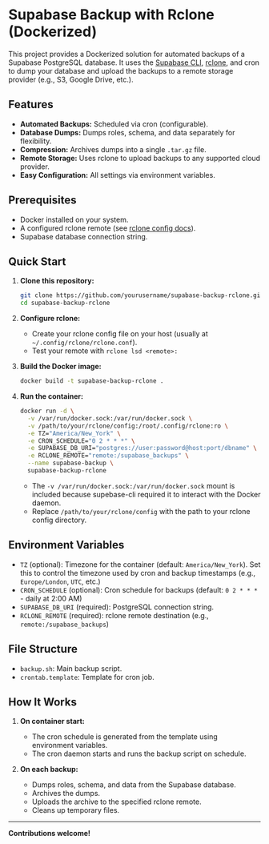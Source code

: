 # Supabase Backup with Rclone (Dockerized)

This project provides a Dockerized solution for automated backups of a Supabase PostgreSQL database. It uses the [Supabase CLI](https://supabase.com/docs/guides/cli), [rclone](https://rclone.org/), and cron to dump your database and upload the backups to a remote storage provider (e.g., S3, Google Drive, etc.).

## Features

-   **Automated Backups:** Scheduled via cron (configurable).
-   **Database Dumps:** Dumps roles, schema, and data separately for flexibility.
-   **Compression:** Archives dumps into a single `.tar.gz` file.
-   **Remote Storage:** Uses rclone to upload backups to any supported cloud provider.
-   **Easy Configuration:** All settings via environment variables.

## Prerequisites

-   Docker installed on your system.
-   A configured rclone remote (see [rclone config docs](https://rclone.org/docs/)).
-   Supabase database connection string.

## Quick Start

1. **Clone this repository:**

    ```sh
    git clone https://github.com/yourusername/supabase-backup-rclone.git
    cd supabase-backup-rclone
    ```

2. **Configure rclone:**

    - Create your rclone config file on your host (usually at `~/.config/rclone/rclone.conf`).
    - Test your remote with `rclone lsd <remote>:`

3. **Build the Docker image:**

    ```sh
    docker build -t supabase-backup-rclone .
    ```

4. **Run the container:**

    ```sh
    docker run -d \
      -v /var/run/docker.sock:/var/run/docker.sock \
      -v /path/to/your/rclone/config:/root/.config/rclone:ro \
      -e TZ="America/New_York" \
      -e CRON_SCHEDULE="0 2 * * *" \
      -e SUPABASE_DB_URI="postgres://user:password@host:port/dbname" \
      -e RCLONE_REMOTE="remote:/supabase_backups" \
      --name supabase-backup \
      supabase-backup-rclone
    ```

    - The `-v /var/run/docker.sock:/var/run/docker.sock` mount is included because supebase-cli required it to interact with the Docker daemon.
    - Replace `/path/to/your/rclone/config` with the path to your rclone config directory.

## Environment Variables

-   `TZ` (optional): Timezone for the container (default: `America/New_York`). Set this to control the timezone used by cron and backup timestamps (e.g., `Europe/London`, `UTC`, etc.)
-   `CRON_SCHEDULE` (optional): Cron schedule for backups (default: `0 2 * * *` - daily at 2:00 AM)
-   `SUPABASE_DB_URI` (required): PostgreSQL connection string.
-   `RCLONE_REMOTE` (required): rclone remote destination (e.g., `remote:/supabase_backups`)

## File Structure

-   `backup.sh`: Main backup script.
-   `crontab.template`: Template for cron job.

## How It Works

1. **On container start:**

    - The cron schedule is generated from the template using environment variables.
    - The cron daemon starts and runs the backup script on schedule.

2. **On each backup:**
    - Dumps roles, schema, and data from the Supabase database.
    - Archives the dumps.
    - Uploads the archive to the specified rclone remote.
    - Cleans up temporary files.

---

**Contributions welcome!**
